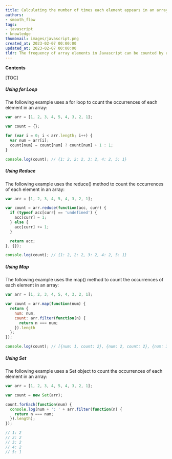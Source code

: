 ```yaml
---
title: Calculating the number of times each element appears in an array
authors:
- smooth_flow
tags:
- javascript
- knowledge
thumbnail: images/javascript.png
created_at: 2023-02-07 00:00:00
updated_at: 2023-02-07 00:00:00
tldr: The frequency of array elements in Javascript can be counted by using the Array.prototype.reduce() method.
---
```


**Contents**

[TOC]

##### Using for Loop

The following example uses a for loop to count the occurrences of each element in an array:

```javascript
var arr = [1, 2, 3, 4, 5, 4, 3, 2, 1];

var count = {};

for (var i = 0; i < arr.length; i++) {
  var num = arr[i];
  count[num] = count[num] ? count[num] + 1 : 1;
}

console.log(count); // {1: 2, 2: 2, 3: 2, 4: 2, 5: 1}
```

##### Using Reduce

The following example uses the reduce() method to count the occurrences of each element in an array:

```javascript
var arr = [1, 2, 3, 4, 5, 4, 3, 2, 1];

var count = arr.reduce(function(acc, curr) {
  if (typeof acc[curr] == 'undefined') {
    acc[curr] = 1;
  } else {
    acc[curr] += 1;
  }

  return acc;
}, {});

console.log(count); // {1: 2, 2: 2, 3: 2, 4: 2, 5: 1}
```

##### Using Map

The following example uses the map() method to count the occurrences of each element in an array:

```javascript
var arr = [1, 2, 3, 4, 5, 4, 3, 2, 1];

var count = arr.map(function(num) {
  return {
    num: num,
    count: arr.filter(function(n) {
      return n === num;
    }).length
  };
});

console.log(count); // [{num: 1, count: 2}, {num: 2, count: 2}, {num: 3, count: 2}, {num: 4, count: 2}, {num: 5, count: 1}]
```

##### Using Set

The following example uses a Set object to count the occurrences of each element in an array:

```javascript
var arr = [1, 2, 3, 4, 5, 4, 3, 2, 1];

var count = new Set(arr);

count.forEach(function(num) {
  console.log(num + ': ' + arr.filter(function(n) {
    return n === num;
  }).length);
});

// 1: 2
// 2: 2
// 3: 2
// 4: 2
// 5: 1
```
